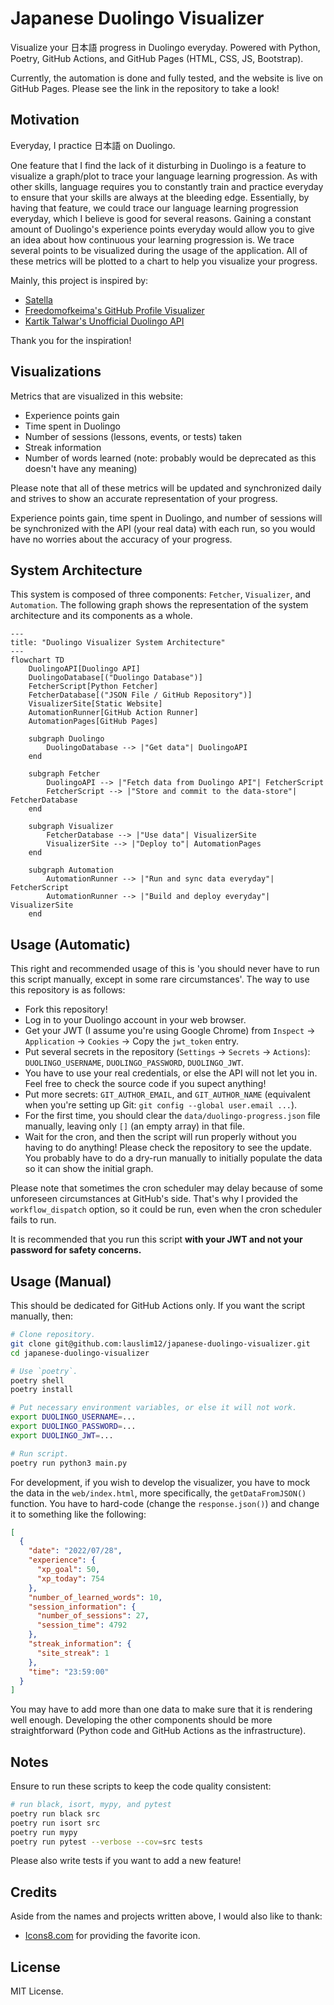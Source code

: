 # Japanese Duolingo Visualizer

Visualize your 日本語 progress in Duolingo everyday. Powered with Python, Poetry, GitHub Actions, and GitHub Pages (HTML, CSS, JS, Bootstrap).

Currently, the automation is done and fully tested, and the website is live on GitHub Pages. Please see the link in the repository to take a look!

## Motivation

Everyday, I practice 日本語 on Duolingo.

One feature that I find the lack of it disturbing in Duolingo is a feature to visualize a graph/plot to trace your language learning progression. As with other skills, language requires you to constantly train and practice everyday to ensure that your skills are always at the bleeding edge. Essentially, by having that feature, we could trace our language learning progression everyday, which I believe is good for several reasons. Gaining a constant amount of Duolingo's experience points everyday would allow you to give an idea about how continuous your learning progression is. We trace several points to be visualized during the usage of the application. All of these metrics will be plotted to a chart to help you visualize your progress.

Mainly, this project is inspired by:

- [Satella](https://github.com/lauslim12/Satella)
- [Freedomofkeima's GitHub Profile Visualizer](https://github.com/freedomofkeima/github-profile-visualizer)
- [Kartik Talwar's Unofficial Duolingo API](https://github.com/KartikTalwar/Duolingo)

Thank you for the inspiration!

## Visualizations

Metrics that are visualized in this website:

- Experience points gain
- Time spent in Duolingo
- Number of sessions (lessons, events, or tests) taken
- Streak information
- Number of words learned (note: probably would be deprecated as this doesn't have any meaning)

Please note that all of these metrics will be updated and synchronized daily and strives to show an accurate representation of your progress.

Experience points gain, time spent in Duolingo, and number of sessions will be synchronized with the API (your real data) with each run, so you would have no worries about the accuracy of your progress.

## System Architecture

This system is composed of three components: `Fetcher`, `Visualizer`, and `Automation`. The following graph shows the representation of the system architecture and its components as a whole.

```mermaid
---
title: "Duolingo Visualizer System Architecture"
---
flowchart TD
    DuolingoAPI[Duolingo API]
    DuolingoDatabase[("Duolingo Database")]
    FetcherScript[Python Fetcher]
    FetcherDatabase[("JSON File / GitHub Repository")]
    VisualizerSite[Static Website]
    AutomationRunner[GitHub Action Runner]
    AutomationPages[GitHub Pages]

    subgraph Duolingo
        DuolingoDatabase --> |"Get data"| DuolingoAPI
    end

    subgraph Fetcher
        DuolingoAPI --> |"Fetch data from Duolingo API"| FetcherScript
        FetcherScript --> |"Store and commit to the data-store"| FetcherDatabase
    end

    subgraph Visualizer
        FetcherDatabase --> |"Use data"| VisualizerSite
        VisualizerSite --> |"Deploy to"| AutomationPages
    end

    subgraph Automation
        AutomationRunner --> |"Run and sync data everyday"| FetcherScript
        AutomationRunner --> |"Build and deploy everyday"| VisualizerSite
    end
```

## Usage (Automatic)

This right and recommended usage of this is 'you should never have to run this script manually, except in some rare circumstances'. The way to use this repository is as follows:

- Fork this repository!
- Log in to your Duolingo account in your web browser.
- Get your JWT (I assume you're using Google Chrome) from `Inspect` -> `Application` -> `Cookies` -> Copy the `jwt_token` entry.
- Put several secrets in the repository (`Settings` -> `Secrets` -> `Actions`): `DUOLINGO_USERNAME`, `DUOLINGO_PASSWORD`, `DUOLINGO_JWT`.
- You have to use your real credentials, or else the API will not let you in. Feel free to check the source code if you supect anything!
- Put more secrets: `GIT_AUTHOR_EMAIL`, and `GIT_AUTHOR_NAME` (equivalent when you're setting up Git: `git config --global user.email ...`).
- For the first time, you should clear the `data/duolingo-progress.json` file manually, leaving only `[]` (an empty array) in that file.
- Wait for the cron, and then the script will run properly without you having to do anything! Please check the repository to see the update. You probably have to do a dry-run manually to initially populate the data so it can show the initial graph.

Please note that sometimes the cron scheduler may delay because of some unforeseen circumstances at GitHub's side. That's why I provided the `workflow_dispatch` option, so it could be run, even when the cron scheduler fails to run.

It is recommended that you run this script **with your JWT and not your password for safety concerns.**

## Usage (Manual)

This should be dedicated for GitHub Actions only. If you want the script manually, then:

```bash
# Clone repository.
git clone git@github.com:lauslim12/japanese-duolingo-visualizer.git
cd japanese-duolingo-visualizer

# Use `poetry`.
poetry shell
poetry install

# Put necessary environment variables, or else it will not work.
export DUOLINGO_USERNAME=...
export DUOLINGO_PASSWORD=...
export DUOLINGO_JWT=...

# Run script.
poetry run python3 main.py
```

For development, if you wish to develop the visualizer, you have to mock the data in the `web/index.html`, more specifically, the `getDataFromJSON()` function. You have to hard-code (change the `response.json()`) and change it to something like the following:

```json
[
  {
    "date": "2022/07/28",
    "experience": {
      "xp_goal": 50,
      "xp_today": 754
    },
    "number_of_learned_words": 10,
    "session_information": {
      "number_of_sessions": 27,
      "session_time": 4792
    },
    "streak_information": {
      "site_streak": 1
    },
    "time": "23:59:00"
  }
]
```

You may have to add more than one data to make sure that it is rendering well enough. Developing the other components should be more straightforward (Python code and GitHub Actions as the infrastructure).

## Notes

Ensure to run these scripts to keep the code quality consistent:

```bash
# run black, isort, mypy, and pytest
poetry run black src
poetry run isort src
poetry run mypy
poetry run pytest --verbose --cov=src tests
```

Please also write tests if you want to add a new feature!

## Credits

Aside from the names and projects written above, I would also like to thank:

- [Icons8.com](https://icons8.com/icon/59388/hiragana-hi) for providing the favorite icon.

## License

MIT License.
